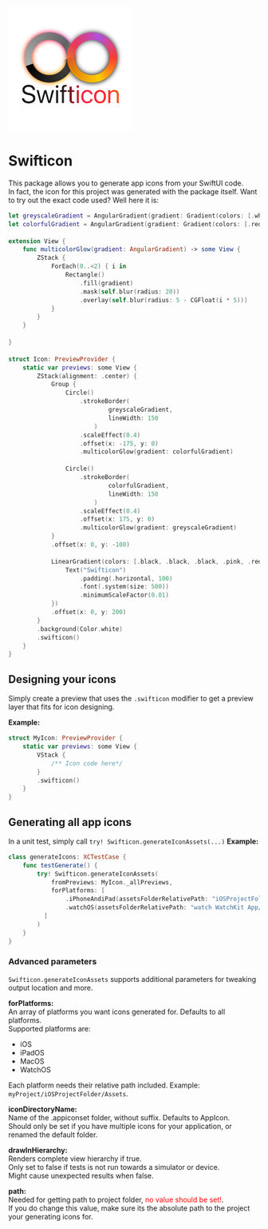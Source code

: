![Logo of Swifticon](./logo.png)

# Swifticon

This package allows you to generate app icons from your SwiftUI code.  
In fact, the icon for this project was generated with the package itself. Want to try out the exact code used? Well here it is:

```swift
let greyscaleGradient = AngularGradient(gradient: Gradient(colors: [.white, .black]), center: .center, startAngle: .zero, endAngle: .degrees(520))
let colorfulGradient = AngularGradient(gradient: Gradient(colors: [.red, .yellow, .orange.opacity(0.8), .pink.opacity(0.8), .purple, .red]), center: .center, startAngle: .zero, endAngle: .degrees(360))

extension View {
    func multicolorGlow(gradient: AngularGradient) -> some View {
        ZStack {
            ForEach(0..<2) { i in
                Rectangle()
                    .fill(gradient)
                    .mask(self.blur(radius: 20))
                    .overlay(self.blur(radius: 5 - CGFloat(i * 5)))
            }
        }
    }

}

struct Icon: PreviewProvider {
    static var previews: some View {
        ZStack(alignment: .center) {
            Group {
                Circle()
                    .strokeBorder(
                            greyscaleGradient,
                            lineWidth: 150
                        )
                    .scaleEffect(0.4)
                    .offset(x: -175, y: 0)
                    .multicolorGlow(gradient: colorfulGradient)
                
                Circle()
                    .strokeBorder(
                            colorfulGradient,
                            lineWidth: 150
                        )
                    .scaleEffect(0.4)
                    .offset(x: 175, y: 0)
                    .multicolorGlow(gradient: greyscaleGradient)
            }
            .offset(x: 0, y: -100)
            
            LinearGradient(colors: [.black, .black, .black, .pink, .red, .orange], startPoint: .leading, endPoint: .trailing).mask({
                Text("Swifticon")
                    .padding(.horizontal, 100)
                    .font(.system(size: 500))
                    .minimumScaleFactor(0.01)
            })
            .offset(x: 0, y: 200)
        }
        .background(Color.white)
        .swifticon()
    }
}
```

## Designing your icons
Simply create a preview that uses the `.swifticon` modifier to get a preview layer that fits for icon designing.

**Example:**
```swift
struct MyIcon: PreviewProvider {
    static var previews: some View {
        VStack {
            /** Icon code here*/
        }
        .swifticon()
    }
}
```

## Generating all app icons
In a unit test, simply call `try! Swifticon.generateIconAssets(...)`
**Example:**
```swift
class generateIcons: XCTestCase {
    func testGenerate() {
        try! Swifticon.generateIconAssets(
        	fromPreviews: MyIcon._allPreviews,
        	forPlatforms: [
                .iPhoneAndiPad(assetsFolderRelativePath: "iOSProjectFolder/Assets"),
                .watchOS(assetsFolderRelativePath: "watch WatchKit App/Assets")
          ]
        )
    }
}
```

### Advanced parameters
`Swifticon.generateIconAssets` supports additional parameters for tweaking output location and more.

**forPlatforms:**  
An array of platforms you want icons generated for. Defaults to all platforms.  
Supported platforms are:
* iOS
* iPadOS
* MacOS
* WatchOS

Each platform needs their relative path included. Example: `myProject/iOSProjectFolder/Assets`.

**iconDirectoryName:**  
Name of the .appiconset folder, without suffix. Defaults to AppIcon.  
Should only be set if you have multiple icons for your application, or renamed the default folder.
     
**drawInHierarchy:**  
Renders complete view hierarchy if true.  
Only set to false if tests is not run towards a simulator or device.  
Might cause unexpected results when false.
     
**path:**  
Needed for getting path to project folder, <font color="red">no value should be set!</font>.  
If you do change this value, make sure its the absolute path to the project your generating icons for.